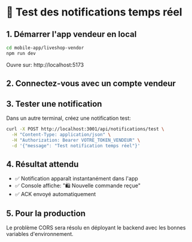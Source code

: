 # 🧪 Test des notifications temps réel

## 1. Démarrer l'app vendeur en local
```bash
cd mobile-app/liveshop-vendor
npm run dev
```
Ouvre sur: http://localhost:5173

## 2. Connectez-vous avec un compte vendeur

## 3. Tester une notification
Dans un autre terminal, créez une notification test:

```bash
curl -X POST http://localhost:3001/api/notifications/test \
  -H "Content-Type: application/json" \
  -H "Authorization: Bearer VOTRE_TOKEN_VENDEUR" \
  -d '{"message": "Test notification temps réel"}'
```

## 4. Résultat attendu
- ✅ Notification apparaît instantanément dans l'app
- ✅ Console affiche: "🛍️ Nouvelle commande reçue"
- ✅ ACK envoyé automatiquement

## 5. Pour la production
Le problème CORS sera résolu en déployant le backend avec les bonnes variables d'environnement.
